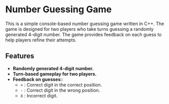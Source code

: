 # Number Guessing Game

This is a simple console-based number guessing game written in C++. The game is designed for two players who take turns guessing a randomly generated 4-digit number. The game provides feedback on each guess to help players refine their attempts.

## Features
- **Randomly generated 4-digit number.**
- **Turn-based gameplay for two players.**
- **Feedback on guesses:**:
  - `+` : Correct digit in the correct position.
  - `-` : Correct digit in the wrong position.
  - `X` : Incorrect digit.
